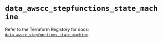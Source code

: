 # `data_awscc_stepfunctions_state_machine`

Refer to the Terraform Registory for docs: [`data_awscc_stepfunctions_state_machine`](https://registry.terraform.io/providers/hashicorp/awscc/0.70.0/docs/data-sources/stepfunctions_state_machine).
